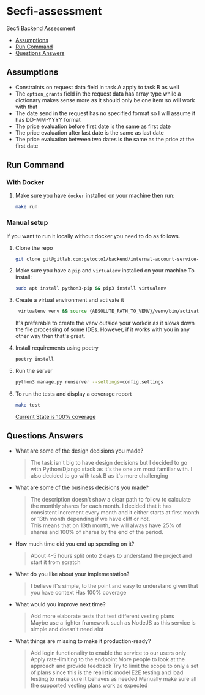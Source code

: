 # Secfi-assessment
Secfi Backend Assessment

<ul>
    <li><a href="#assumptions">Assumptions</a></li>
    <li><a href="#run-command">Run Command</a></li>
    <li><a href="#questions-answers">Questions Answers</a></li>
</ul>

## Assumptions
* Constraints on request data field in task A apply to task B as well
* The `option_grants` field in the request data has array type while a dictionary makes sense more as it should only be one item so will work with that
* The date send in the request has no specified format so I will assume it has DD-MM-YYYY format
* The price evaluation before first date is the same as first date
* The price evaluation after last date is the same as last date
* The price evaluation between two dates is the same as the price at the first date

## Run Command
### With Docker
1. Make sure you have `docker` installed on your machine then run:
    ```sh
    make run
    ```
### Manual setup
If you want to run it locally without docker you need to do as follows. <br>
1. Clone the repo
   ```sh
   git clone git@gitlab.com:getocto1/backend/internal-account-service-ias.git
   ```
2. Make sure you have a `pip` and `virtualenv` installed on your machine
    To install:
    ```sh
    sudo apt install python3-pip && pip3 install virtualenv
    ```
3. Create a virtual environment and activate it
   ```sh
    virtualenv venv && source {ABSOLUTE_PATH_TO_VENV}/venv/bin/activate  
   ```

   It's preferable to create the venv outside your workdir as it slows down the file processing of some IDEs.
   However, if it works with you in any other way then that's great.

4.  Install requirements using poetry
    ```sh
    poetry install
    ```
5. Run the server
    ```sh
    python3 manage.py runserver --settings=config.settings
    ```
6. To run the tests and display a coverage report
   ```sh
   make test
   ```
   [Current State is 100% coverage](https://imgur.com/a/eXKSoXz)

## Questions Answers
* What are some of the design decisions you made?
    > The task isn't big to have design decisions but I decided to go with Python/Django stack as it's the one am most familiar with.
    > I also decided to go with task B as it's more challenging
* What are some of the business decisions you made?
    > The description doesn't show a clear path to follow to calculate the monthly shares for each month. I decided that it has consistent increment every month and it either starts at first month or 13th month depending if we have cliff or not.<br />
    This means that on 13th month, we will always have 25% of shares and 100% of shares by the end of the period.
* How much time did you end up spending on it?
    > About 4-5 hours split onto 2 days to understand the project and start it from scratch
* What do you like about your implementation?
    > I believe it's simple, to the point and easy to understand given that you have context
    > Has 100% coverage
* What would you improve next time?
    > Add more elaborate tests that test different vesting plans <br />
    > Maybe use a lighter framework such as NodeJS as this service is simple and doesn't need alot<br />
* What things are missing to make it production-ready?
    > Add login functionality to enable the service to our users only
    > Apply rate-limiting to the endpoint
    > More people to look at the approach and provide feedback
    > Try to limit the scope to only a set of plans since this is the realistic model
    > E2E testing and load testing to make sure it behaves as needed
    > Manually make sure all the supported vesting plans work as expected
